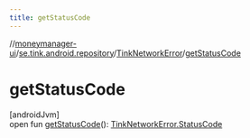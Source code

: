 ```yaml
---
title: getStatusCode
---
```

//[moneymanager-ui](../../../index.html)/[se.tink.android.repository](../index.html)/[TinkNetworkError](index.html)/[getStatusCode](get-status-code.html)



# getStatusCode



[androidJvm]\
open fun [getStatusCode](get-status-code.html)(): [TinkNetworkError.StatusCode](-status-code/index.html)




